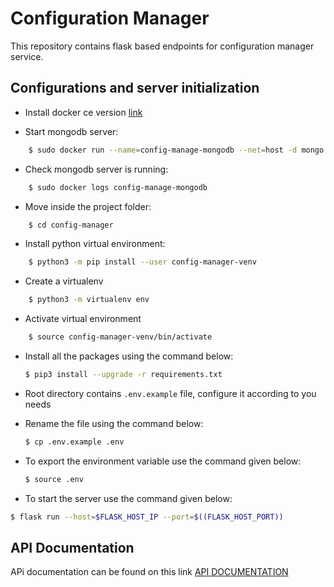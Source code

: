 # Configuration Manager
This repository contains flask based endpoints for configuration manager service.

## Configurations and server initialization

* Install docker ce version [link](https://docs.docker.com/install/linux/docker-ce/ubuntu/)

* Start mongodb server:
```bash
    $ sudo docker run --name=config-manage-mongodb --net=host -d mongo:latest 
```

* Check mongodb server is running:
```bash
    $ sudo docker logs config-manage-mongodb
```

* Move inside the project folder:
```bash
    $ cd config-manager
```

* Install python virtual environment:

```bash
    $ python3 -m pip install --user config-manager-venv
```

* Create a virtualenv
```bash
    $ python3 -m virtualenv env
```

* Activate virtual environment
```bash
    $ source config-manager-venv/bin/activate
```

* Install all the packages using the command below:
  ```bash
  $ pip3 install --upgrade -r requirements.txt
  ```
* Root directory contains `.env.example` file, configure it according to you needs
* Rename the file using the command below:
  ```bash
  $ cp .env.example .env
  ```
* To export the environment variable use the command given below:
  ```bash
  $ source .env
  ```

* To start the server use the command given below:

```bash
$ flask run --host=$FLASK_HOST_IP --port=$((FLASK_HOST_PORT))
```

## API Documentation

APi documentation can be found on this link [API DOCUMENTATION](https://documenter.getpostman.com/view/5856653/RzZAixnE)



